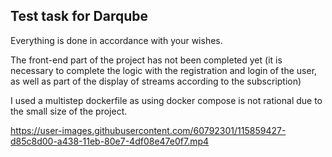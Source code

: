 ## Test task for Darqube

Everything is done in accordance with your wishes.

The front-end part of the project has not been completed yet (it is necessary to complete the logic with the registration and login of the user, as well as part of the display of streams according to the subscription)

I used a multistep dockerfile as using docker compose is not rational due to the small size of the project.



https://user-images.githubusercontent.com/60792301/115859427-d85c8d00-a438-11eb-80e7-4df08e47e0f7.mp4


